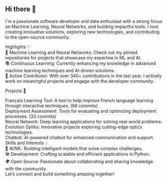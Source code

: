 ## Hi there 👋

I'm a passionate software developer and data enthusiast with a strong focus on Machine Learning, Neural Networks, and building impactful tools. I love creating innovative solutions, exploring new technologies, and contributing to the open-source community.

Highlights ✨  
🔬 Machine Learning and Neural Networks: Check out my pinned repositories for projects that showcase my expertise in ML and AI.   
📚 Continuous Learning: Currently enhancing my knowledge in advanced machine learning techniques and AI-driven solutions.   
🌟 Active Contributor: With over 340+ contributions in the last year, I actively work on meaningful projects and engage with the developer community.   



Projects 🚀   

Français Learning Tool: A tool to help improve French language learning through interactive techniques. (66 commits)  
Deployment Assessment: Tools for evaluating and optimizing deployment processes. (33 commits)  
Neural Network: Deep learning applications for solving real-world problems.  
Evolution Optiks: Innovative projects exploring cutting-edge optics technologies.  
Chatbot: AI-powered chatbot for enhanced communication and support.  
Skills and Interests 💡  
🧠 AI/ML: Building intelligent models that solve complex challenges.  
🛠️ Development: Crafting scalable and efficient applications in Python.  
🌍 Open Source: Passionate about collaborating and sharing knowledge with the community.  
Let’s connect and build something amazing together!  

